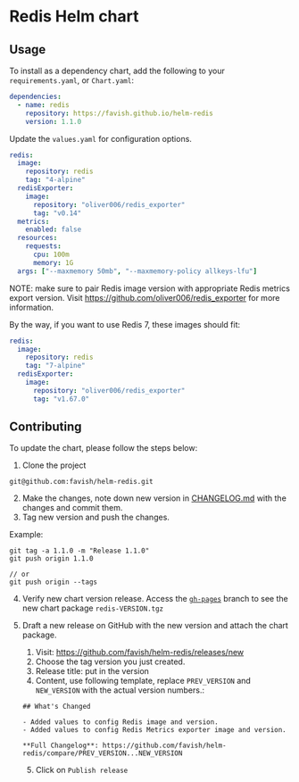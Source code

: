 # Redis Helm chart

## Usage

To install as a dependency chart, add the following to your `requirements.yaml`, or `Chart.yaml`:

```yaml
dependencies:
  - name: redis
    repository: https://favish.github.io/helm-redis
    version: 1.1.0
```

Update the `values.yaml` for configuration options.

```yaml
redis:
  image:
    repository: redis
    tag: "4-alpine"
  redisExporter:
    image:
      repository: "oliver006/redis_exporter"
      tag: "v0.14"
  metrics:
    enabled: false
  resources:
    requests:
      cpu: 100m
      memory: 1G
  args: ["--maxmemory 50mb", "--maxmemory-policy allkeys-lfu"]
```

NOTE: make sure to pair Redis image version with appropriate Redis metrics export version. Visit https://github.com/oliver006/redis_exporter for more information.

By the way, if you want to use Redis 7, these images should fit:

```yaml
redis:
  image:
    repository: redis
    tag: "7-alpine"
  redisExporter:
    image:
      repository: "oliver006/redis_exporter"
      tag: "v1.67.0"
```

## Contributing

To update the chart, please follow the steps below:

1. Clone the project

```
git@github.com:favish/helm-redis.git
```

2. Make the changes, note down new version in [CHANGELOG.md](CHANGELOG.md) with the changes and commit them.
3. Tag new version and push the changes.

Example:
```
git tag -a 1.1.0 -m "Release 1.1.0"
git push origin 1.1.0

// or
git push origin --tags
```

4. Verify new chart version release.
Access the [`gh-pages`](https://github.com/favish/helm-redis/tree/gh-pages) branch to see the new chart package `redis-VERSION.tgz`

5. Draft a new release on GitHub with the new version and attach the chart package.

   1. Visit: https://github.com/favish/helm-redis/releases/new
   2. Choose the tag version you just created.
   3. Release title: put in the version
   4. Content, use following template, replace `PREV_VERSION` and `NEW_VERSION` with the actual version numbers.:
   ```
   ## What's Changed

   - Added values to config Redis image and version.
   - Added values to config Redis Metrics exporter image and version.
   
   **Full Changelog**: https://github.com/favish/helm-redis/compare/PREV_VERSION...NEW_VERSION
   ```
   5. Click on `Publish release`
   